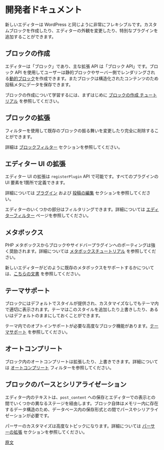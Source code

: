 <!--
# Developer Documentation
-->
# 開発者ドキュメント

<!--
The new editor is highly flexible, like most of WordPress. You can build custom blocks, modify the editor's appearance, add special plugins, and much more.
-->
新しいエディターは WordPress と同じように非常にフレキシブルです。カスタムブロックを作成したり、エディターの外観を変更したり、特別なプラグインを追加することができます。

<!--
## Creating Blocks

The editor is about blocks, and the main extensibility API is the Block API. It allows you to create your own static blocks, [Dynamic Blocks](/docs/designers-developers/developers/tutorials/block-tutorial/creating-dynamic-blocks.md) ( rendered on the server ) and also blocks capable of saving data to Post Meta for more structured content.

If you want to learn more about block creation, see the [Create a Block tutorial](/docs/designers-developers/developers/tutorials/create-block/readme.md) for the best place to start.
-->
## ブロックの作成

エディターは「ブロック」であり、主な拡張 API は「ブロック API」です。ブロック API を使用してユーザーは静的ブロックやサーバー側でレンダリングされる[動的ブロック](https://ja.wordpress.org/team/handbook/block-editor/tutorials/block-tutorial/creating-dynamic-blocks/)を作成できます。またブロックは構造化されたコンテンツのため投稿メタにデータを保存できます。

ブロックの作成について学習するには、まずはじめに [ブロックの作成 チュートリアル](https://ja.wordpress.org/team/handbook/block-editor/tutorials/create-block/) を参照してください。

<!--
## Extending Blocks

It is also possible to modify the behavior of existing blocks or even remove them completely using filters.

Learn more in the [Block Filters](/docs/designers-developers/developers/filters/block-filters.md) section.
-->
## ブロックの拡張

フィルターを使用して既存のブロックの振る舞いを変更したり完全に削除することができます。

詳細は [ブロックフィルター](https://developer.wordpress.org/block-editor/designers-developers/developers/filters/block-filters/) セクションを参照してください。


<!--
## Extending the Editor UI

Extending the editor UI can be accomplished with the `registerPlugin` API, allowing you to define all your plugin's UI elements in one place.

Refer to the [Plugins](/packages/plugins/README.md) and [Edit Post](/packages/edit-post/README.md) section for more information.

You can also filter certain aspects of the editor; this is documented on the [Editor Filters](/docs/designers-developers/developers/filters/editor-filters.md) page.
-->
## エディター UI の拡張

エディター UI の拡張は `registerPlugin` API で可能です。すべてのプラグインの UI 要素を1箇所で定義できます。

詳細については [プラグイン](https://developer.wordpress.org/block-editor/designers-developers/developers/packages/packages-plugins/) および [投稿の編集](https://developer.wordpress.org/block-editor/designers-developers/developers/packages/packages-edit-post/) セクションを参照してください。

エディターのいくつかの部分はフィルタリングできます。詳細については [エディターフィルター](https://developer.wordpress.org/block-editor/designers-developers/developers/filters/editor-filters/) ページを参照してください。


<!--
## Meta Boxes

Porting PHP meta boxes to blocks or sidebar plugins is highly encouraged, learn how through these [meta data tutorials](/docs/designers-developers/developers/tutorials/metabox/readme.md).

See how the new editor [supports existing Meta Boxes](/docs/designers-developers/developers/backward-compatibility/meta-box.md).
-->
## メタボックス

PHP メタボックスからブロックやサイドバープラグインへのポーティングは強く奨励されます。詳細については [メタボックスチュートリアル](https://ja.wordpress.org/team/handbook/block-editor/tutorials/metabox/) を参照してください。

新しいエディターがどのように既存のメタボックスをサポートするかについては、[こちらの文書](https://developer.wordpress.org/block-editor/designers-developers/developers/backward-compatibility/meta-box/) を参照してください。

<!-- 
## Theme Support

By default, blocks provide their styles to enable basic support for blocks in themes without any change. Themes can add/override these styles, or rely on defaults.

There are some advanced block features which require opt-in support in the theme. See [theme support](/docs/designers-developers/developers/themes/theme-support.md).
-->
## テーマサポート

ブロックにはデフォルトでスタイルが提供され、カスタマイズなしでもテーマ内で適切に表示されます。テーマはこのスタイルを追加したり上書きしたり、あるいはデフォルトのままにしておくことができます。

テーマ内でのオプトインサポートが必要な高度なブロック機能があります。[テーマサポート](https://developer.wordpress.org/block-editor/designers-developers/developers/themes/theme-support/) を参照してください。

<!--
## Autocomplete

Autocompleters within blocks may be extended and overridden. Learn more about the [autocomplete](/docs/designers-developers/developers/filters/autocomplete-filters.md) filters.
-->
## オートコンプリート

ブロック内のオートコンプリートは拡張したり、上書きできます。詳細については [オートコンプリート](https://developer.wordpress.org/block-editor/designers-developers/developers/filters/autocomplete-filters/) フィルターを参照してください。

<!--
## Block Parsing and Serialization

Posts in the editor move through a couple of different stages between being stored in `post_content` and appearing in the editor. Since the blocks themselves are data structures that live in memory it takes a parsing and serialization step to transform out from and into the stored format in the database.

Customizing the parser is an advanced topic that you can learn more about in the [Extending the Parser](/docs/designers-developers/developers/filters/parser-filters.md) section.
-->
## ブロックのパースとシリアライゼーション

エディター内のテキストは、`post_content` への保存とエディターでの表示との間でいくつかの異なるステージを経由します。ブロック自体はメモリー内に存在するデータ構造のため、データベース内の保存形式との間でパースやシリアライゼーションが必要です。

パーサーのカスタマイズは高度なトピックになります。詳細については [パーサーの拡張](https://developer.wordpress.org/block-editor/designers-developers/developers/filters/parser-filters/) セクションを参照してください。

[原文](https://github.com/WordPress/gutenberg/blob/master/docs/designers-developers/developers/README.md)